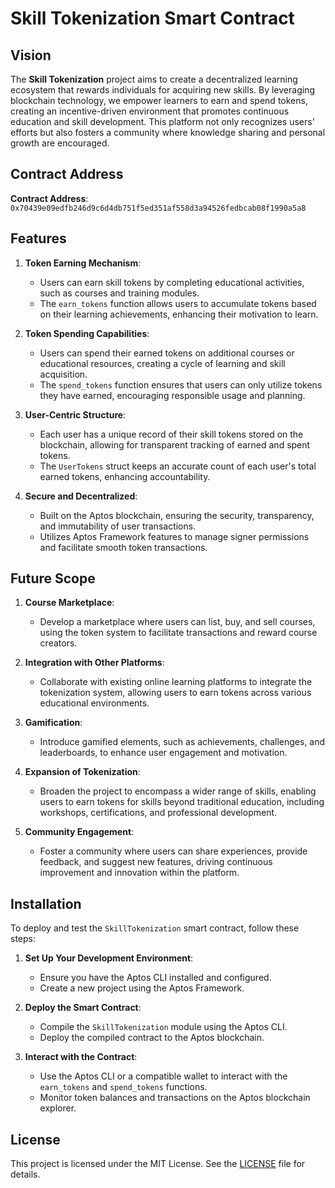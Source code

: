 # Skill Tokenization Smart Contract

## Vision

The **Skill Tokenization** project aims to create a decentralized learning ecosystem that rewards individuals for acquiring new skills. By leveraging blockchain technology, we empower learners to earn and spend tokens, creating an incentive-driven environment that promotes continuous education and skill development. This platform not only recognizes users' efforts but also fosters a community where knowledge sharing and personal growth are encouraged.

## Contract Address

**Contract Address**: `0x70439e09edfb246d9c6d4db751f5ed351af558d3a94526fedbcab08f1990a5a8`  

## Features

1. **Token Earning Mechanism**:
   - Users can earn skill tokens by completing educational activities, such as courses and training modules.
   - The `earn_tokens` function allows users to accumulate tokens based on their learning achievements, enhancing their motivation to learn.

2. **Token Spending Capabilities**:
   - Users can spend their earned tokens on additional courses or educational resources, creating a cycle of learning and skill acquisition.
   - The `spend_tokens` function ensures that users can only utilize tokens they have earned, encouraging responsible usage and planning.

3. **User-Centric Structure**:
   - Each user has a unique record of their skill tokens stored on the blockchain, allowing for transparent tracking of earned and spent tokens.
   - The `UserTokens` struct keeps an accurate count of each user's total earned tokens, enhancing accountability.

4. **Secure and Decentralized**:
   - Built on the Aptos blockchain, ensuring the security, transparency, and immutability of user transactions.
   - Utilizes Aptos Framework features to manage signer permissions and facilitate smooth token transactions.

## Future Scope

1. **Course Marketplace**:
   - Develop a marketplace where users can list, buy, and sell courses, using the token system to facilitate transactions and reward course creators.

2. **Integration with Other Platforms**:
   - Collaborate with existing online learning platforms to integrate the tokenization system, allowing users to earn tokens across various educational environments.

3. **Gamification**:
   - Introduce gamified elements, such as achievements, challenges, and leaderboards, to enhance user engagement and motivation.

4. **Expansion of Tokenization**:
   - Broaden the project to encompass a wider range of skills, enabling users to earn tokens for skills beyond traditional education, including workshops, certifications, and professional development.

5. **Community Engagement**:
   - Foster a community where users can share experiences, provide feedback, and suggest new features, driving continuous improvement and innovation within the platform.

## Installation

To deploy and test the `SkillTokenization` smart contract, follow these steps:

1. **Set Up Your Development Environment**:
   - Ensure you have the Aptos CLI installed and configured.
   - Create a new project using the Aptos Framework.

2. **Deploy the Smart Contract**:
   - Compile the `SkillTokenization` module using the Aptos CLI.
   - Deploy the compiled contract to the Aptos blockchain.

3. **Interact with the Contract**:
   - Use the Aptos CLI or a compatible wallet to interact with the `earn_tokens` and `spend_tokens` functions.
   - Monitor token balances and transactions on the Aptos blockchain explorer.

## License

This project is licensed under the MIT License. See the [LICENSE](LICENSE) file for details.



